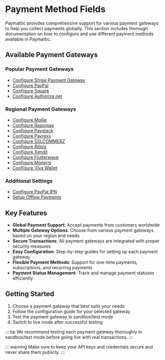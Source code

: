 # Payment Method Fields

Paymattic provides comprehensive support for various payment gateways to help you collect payments globally. This section includes thorough documentation on how to configure and use different payment methods available in Paymattic.

## Available Payment Gateways

### Popular Payment Gateways
- [Configure Stripe Payment Gateway](/payment-method-fields/how-to-configure-stripe-payment-gateway-in-wordpress-with-paymattic)
- [Configure PayPal](/payment-method-fields/how-to-configure-paypal-in-wordpress-with-paymattic)
- [Configure Square](/payment-method-fields/how-to-integrate-square-with-paymattic-in-wordpress)
- [Configure Authorize.net](/payment-method-fields/configure-authorize-net-in-wordpress-through-paymattic)

### Regional Payment Gateways
- [Configure Mollie](/payment-method-fields/how-to-integrate-mollie-in-wordpress-with-paymattic)
- [Configure Razorpay](/payment-method-fields/how-to-integrate-razorpay-with-paymattic-in-wordpress)
- [Configure Paystack](/payment-method-fields/how-to-integrate-paystack-in-wordpress-with-paymattic)
- [Configure Payrexx](/payment-method-fields/how-to-integrate-payrexx-in-wordpress-with-paymattic)
- [Configure SSLCOMMERZ](/payment-method-fields/how-to-integrate-sslcommerz-with-paymattic-in-wordpress)
- [Configure Billplz](/payment-method-fields/how-to-configure-billplz-in-wordpress-with-paymattic)
- [Configure Xendit](/payment-method-fields/how-to-integrate-xendit-in-wordpress)
- [Configure Flutterwave](/payment-method-fields/add-flutterwave-payment-gateway-in-paymattic)
- [Configure Moneris](/payment-method-fields/how-to-integrate-moneris-payment-gateway-in-paymattic)
- [Configure Viva Wallet](/payment-method-fields/how-to-integrate-viva-wallet-with-paymattic)

### Additional Settings
- [Configure PayPal IPN](/payment-method-fields/how-to-set-paypal-ipn-in-wordpress-with-paymattic)
- [Setup Offline Payments](/payment-method-fields/how-to-collect-offline-payment-in-wordpress-with-paymattic)

## Key Features

- **Global Payment Support**: Accept payments from customers worldwide
- **Multiple Gateway Options**: Choose from various payment gateways based on your region and needs
- **Secure Transactions**: All payment gateways are integrated with proper security measures
- **Easy Configuration**: Step-by-step guides for setting up each payment gateway
- **Flexible Payment Methods**: Support for one-time payments, subscriptions, and recurring payments
- **Payment Status Management**: Track and manage payment statuses efficiently

## Getting Started

1. Choose a payment gateway that best suits your needs
2. Follow the configuration guide for your selected gateway
3. Test the payment gateway in sandbox/test mode
4. Switch to live mode after successful testing

::: tip
We recommend testing each payment gateway thoroughly in sandbox/test mode before going live with real transactions.
:::

::: warning
Make sure to keep your API keys and credentials secure and never share them publicly.
::: 